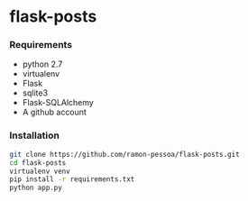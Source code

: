 flask-posts
===========================

### Requirements
* python 2.7
* virtualenv
* Flask
* sqlite3
* Flask-SQLAlchemy
* A github account

### Installation
```sh
git clone https://github.com/ramon-pessoa/flask-posts.git
cd flask-posts
virtualenv venv
pip install -r requirements.txt
python app.py